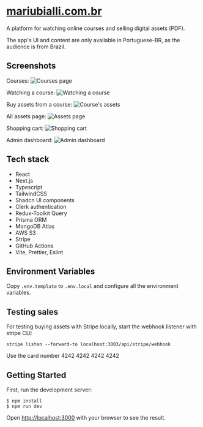 # [mariubialli.com.br](https://mariubialli.com.br)

A platform for watching online courses and selling digital assets (PDF).

The app's UI and content are only available in Portuguese-BR, as the audience is from Brazil.

## Screenshots

Courses:
![Courses page](https://github.com/apbetioli/mariubialli/assets/2829329/e455fafa-96c2-4978-8309-c3ed374ee475)

Watching a course:
![Watching a course](https://github.com/apbetioli/mariubialli/assets/2829329/b5eeaa2d-f5d8-4620-808d-790813000c30)

Buy assets from a course:
![Course's assets](https://github.com/apbetioli/mariubialli/assets/2829329/42f896bc-2b25-4a1e-beb0-dc51a8ce28c2)

All assets page:
![Assets page](https://github.com/user-attachments/assets/9ee9f14d-9b3d-4195-9fd4-8c44e9bca596)

Shopping cart:
![Shopping cart](https://github.com/user-attachments/assets/fb16e20d-685d-4064-86e9-0decee4c4624)

Admin dashboard:
![Admin dashboard](https://github.com/apbetioli/mariubialli/assets/2829329/bdb29974-818e-4f22-89b0-f709da08ee41)

## Tech stack

- React
- Next.js
- Typescript
- TailwindCSS
- Shadcn UI components
- Clerk authentication
- Redux-Toolkit Query
- Prisma ORM
- MongoDB Atlas
- AWS S3
- Stripe
- GitHub Actions
- Vite, Prettier, Eslint

## Environment Variables

Copy `.env.template` to `.env.local` and configure all the environment variables.

## Testing sales

For testing buying assets with Stripe locally, start the webhook listener with stripe CLI:

```
stripe listen --forward-to localhost:3003/api/stripe/webhook
```

Use the card number 4242 4242 4242 4242


## Getting Started

First, run the development server:

```
$ npm install
$ npm run dev
```

Open [http://localhost:3000](http://localhost:3000) with your browser to see the result.

